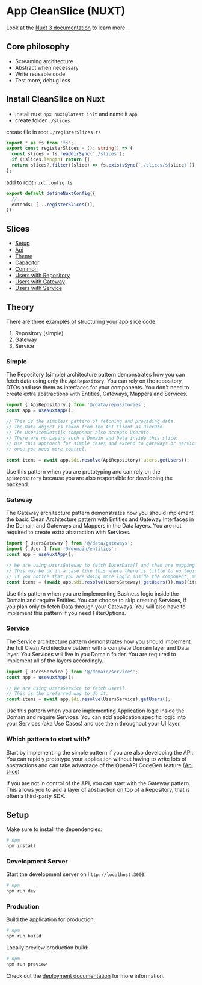 # App CleanSlice (NUXT)

Look at the [Nuxt 3 documentation](https://nuxt.com/docs/getting-started/introduction) to learn more.

## Core philosophy

- Screaming architecture
- Abstract when necessary
- Write reusable code
- Test more, debug less

## Install CleanSlice on Nuxt

- install nuxt `npx nuxi@latest init` and name it `app`
- create folder `./slices`

create file in root `./registerSlices.ts`

```ts
import * as fs from 'fs';
export const registerSlices = (): string[] => {
  const slices = fs.readdirSync('./slices');
  if (!slices.length) return [];
  return slices?.filter((slice) => fs.existsSync(`./slices/${slice}`)).map((slice) => `./slices/${slice}`);
};
```

add to root `nuxt.config.ts`

```ts
export default defineNuxtConfig({
  //...
  extends: [...registerSlices()],
});
```

## Slices

- [Setup](./slices/setup/readme.md)
- [Api](./slices/api/readme.md)
- [Theme](./slices/theme/readme.md)
- [Capacitor](./slices/capacitor/readme.md)
- [Common](./slices/common/readme.md)
- [Users with Repository](./slices/users/readme.md)
- [Users with Gateway](./slices/users-gateway/readme.md)
- [Users with Service](./slices/users-service/readme.md)

## Theory

There are three examples of structuring your app slice code.

1. Repository (simple)
2. Gateway
3. Service

### Simple

The Repository (simple) architecture pattern demonstrates how you can fetch data using only the `ApiRepository`. You can rely on the repository DTOs and use them as interfaces for your components. You don't need to create extra abstractions with Entities, Gateways, Mappers and Services.

```ts
import { ApiRepository } from '@/data/repositories';
const app = useNuxtApp();

// This is the simplest pattern of fetching and providing data.
// The Data object is taken from the API Client as UserDto.
// The UserItemDetails component also accepts UserDto.
// There are no Layers such a Domain and Data inside this slice.
// Use this approach for simple cases and extend to gateways or services
// once you need more control.

const items = await app.$di.resolve(ApiRepository).users.getUsers();
```

Use this pattern when you are prototyping and can rely on the `ApiRepository` because you are also responsible for developing the backend.

### Gateway

The Gateway architecture pattern demonstrates how you should implement the basic Clean Architecture pattern with Entities and Gateway Interfaces in the Domain and Gateways and Mappers in the Data layers. You are not required to create extra abstraction with Services.

```ts
import { UsersGateway } from '@/data/gateways';
import { User } from '@/domain/entities';
const app = useNuxtApp();

// We are using UsersGateway to fetch IUserData[] and then are mapping it to a User Entity inside the component.
// This may be ok in a case like this where there is little to no logic.
// If you notice that you are doing more logic inside the component, move it to a dedicated UsersService.
const items = (await app.$di.resolve(UsersGateway).getUsers()).map((item) => new User(item));
```

Use this pattern when you are implementing Business logic inside the Domain and require Entities. You can choose to skip creating Services, if you plan only to fetch Data through your Gateways. You will also have to implement this pattern if you need FilterOptions.

### Service

The Service architecture pattern demonstrates how you should implement the full Clean Architecture pattern with a complete Domain layer and Data layer. You Services will live in you Domain folder. You are required to implement all of the layers accordingly.

```ts
import { UsersService } from '@/domain/services';
const app = useNuxtApp();

// We are using UsersService to fetch User[].
// This is the preferred way to do it.
const items = await app.$di.resolve(UsersService).getUsers();
```

Use this pattern when you are implementing Application logic inside the Domain and require Services. You can add application specific logic into your Services (aka Use Cases) and use them throughout your UI layer.

### Which pattern to start with?

Start by implementing the simple pattern if you are also developing the API. You can rapidly prototype your application without having to write lots of abstractions and can take advantage of the OpenAPI CodeGen feature ([Api slice](./slices/api/readme.md))

If you are not in control of the API, you can start with the Gateway pattern. This allows you to add a layer of abstraction on top of a Repository, that is often a third-party SDK.

## Setup

Make sure to install the dependencies:

```bash
# npm
npm install
```

### Development Server

Start the development server on `http://localhost:3000`:

```bash
# npm
npm run dev
```

### Production

Build the application for production:

```bash
# npm
npm run build
```

Locally preview production build:

```bash
# npm
npm run preview
```

Check out the [deployment documentation](https://nuxt.com/docs/getting-started/deployment) for more information.
